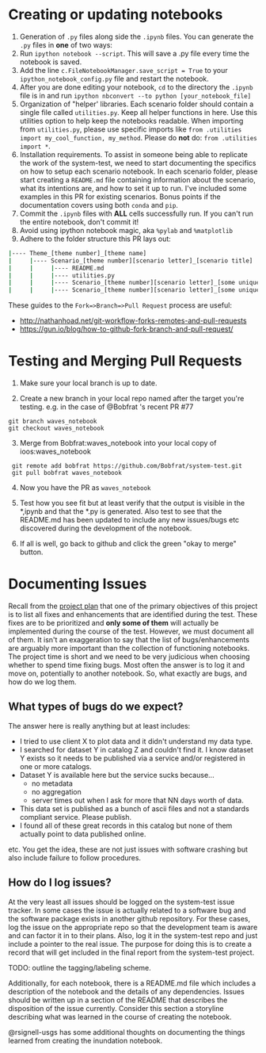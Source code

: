 # Creating or updating notebooks
1.  Generation of `.py` files along side the `.ipynb` files.  You can generate the `.py` files in **one** of two ways:
  1.  Run `ipython notebook --script`.  This will save a .py file every time the notebook is saved.
  2.  Add the line `c.FileNotebookManager.save_script = True` to your `ipython_notebook_config.py` file and restart the notebook. 
  3.  After you are done editing your notebook, `cd` to the directory the `.ipynb` file is in and run `ipython nbconvert --to python [your_notebook_file]`
2.  Organization of "helper' libraries.  Each scenario folder should contain a single file called `utilities.py`.  Keep all helper functions in here.  Use this utilities option to help keep the notebooks readable.  When importing from `utilities.py`, please use specific imports like `from .utilities import my_cool_function, my_method`.  Please do **not** do: `from .utilities import *`.
3.  Installation requirements.  To assist in someone being able to replicate the work of the system-test, we need to start documenting the specifics on how to setup each scenario notebook.  In each scenario folder, please start creating a `README.md` file containing information about the scenario, what its intentions are, and how to set it up to run.  I've included some examples in this PR for existing scenarios.  Bonus points if the documentation covers using both `conda` and `pip`.
4.  Commit the `.ipynb` files with **ALL** cells successfully run.  If you can't run the entire notebook, don't commit it!
5.  Avoid using ipython notebook magic, aka `%pylab` and `%matplotlib`
6.  Adhere to the folder structure this PR lays out:
```bash
|---- Theme_[theme number]_[theme name]
|     |---- Scenario_[theme number][scenario letter]_[scenario title]
|     |     |---- README.md
|     |     |---- utilities.py
|     |     |---- Scenario_[theme number][scenario letter]_[some unique term].py
|     |     |---- Scenario_[theme number][scenario letter]_[some unique term].ipynb
````
These guides to the `Fork=>Branch=>Pull Request` process are useful:
* http://nathanhoad.net/git-workflow-forks-remotes-and-pull-requests
* https://gun.io/blog/how-to-github-fork-branch-and-pull-request/
 
# Testing and Merging Pull Requests
1. Make sure your local branch is up to date.  

2. Create a new branch in your local repo named after the target you're testing. e.g. in the case of @Bobfrat 's recent PR #77 

```
git branch waves_notebook
git checkout waves_notebook
```

3. Merge from Bobfrat:waves_notebook into your local copy of ioos:waves_notebook
```
 git remote add bobfrat https://github.com/Bobfrat/system-test.git
 git pull bobfrat waves_notebook
```

4. Now you have the PR as `waves_notebook` 

5. Test how you see fit but at least verify that the output is visible in the *,ipynb and that the *.py is generated.  Also test to see that the README.md has been updated to include any new issues/bugs etc discovered during the development of the notebook.

6. If all is well, go back to github and click the green "okay to merge" button. 


# Documenting Issues
Recall from the [project plan](https://github.com/ioos/system-test/wiki/Project-Management-Plan#goals-and-objectives) that one of the primary objectives of this project is to list all fixes and enhancements that are identified during the test.  These fixes are to be prioritized and **only some of them** will actually be implemented during the course of the test.  However, we must document all of them.  It isn't an exaggeration to say that the list of bugs/enhancements are arguably more important than the collection of functioning notebooks.  The project time is short and we need to be very judicious when choosing whether to spend time fixing bugs.  Most often the answer is to log it and move on, potentially to another notebook. So, what exactly are bugs, and how do we log them.

## What types of bugs do we expect?
The answer here is really anything but at least includes:
* I tried to use client X to plot data and it didn't understand my data type.
* I searched for dataset Y in catalog Z and couldn't find it.  I know dataset Y exists so it needs to be published via a service and/or registered in one or more catalogs.
* Dataset Y is available here but the service sucks because...
   * no metadata
   * no aggregation
   * server times out when I ask for more that NN days worth of data.
* This data set is published as a bunch of ascii files and not a standards compliant service.  Please publish.
* I found all of these great records in this catalog but none of them actually point to data published online.

etc.  You get the idea, these are not just issues with software crashing but also include failure to follow procedures.

## How do I log issues?
At the very least all issues should be logged on the system-test issue tracker.  In some cases the issue is actually related to a software bug and the software package exists in another github repository.  For these cases, log the issue on the appropriate repo so that the development team is aware and can factor it in to their plans.  Also, log it in the system-test repo and just include a pointer to the real issue.  The purpose for doing this is to create a record that will get included in the final report from the system-test project.

TODO: outline the tagging/labeling scheme.

Additionally, for each notebook, there is a README.md file which includes a description of the notebook and the details of any dependencies.  Issues should be written up in a section of the README that describes the disposition of the issue currently.  Consider this section a storyline describing what was learned in the course of creating the notebook.  

@rsignell-usgs has some additional thoughts on documenting the things learned from creating the inundation notebook.